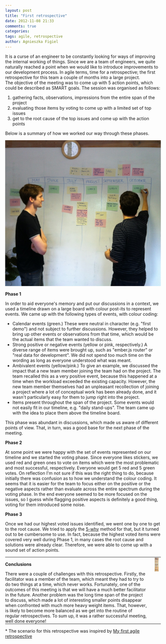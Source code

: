 ```yaml
---
layout: post
title: "First retrospective"
date: 2012-11-08 21:33
comments: true
categories: 
tags: agile, retrospective
author: Agnieszka Figiel
---
```

<p>It  is a curse of an engineer to be constantly looking for ways of  improving the internal working of things. Since we are a team of  engineers, we quite naturally reached a point when we would like to  introduce improvements to our development process. In agile terms, time  for a retrospective; the first retrospective for this team a couple of  months into a large project.<br />
The  objective of the meeting was to come up with 5 action points, which  could be described as SMART goals. The session was organised as follows:<br />
</p>
<ol>
<li>gathering facts, observations, impressions from the entire span of the project</li>
<li>evaluating those items by voting to come up with a limited set of top issues</li>
<li>get to the root cause of the top issues and come up with the action points</li>
</ol>
<p>Below is a summary of how we worked our way through these phases.</p>
<img src="/images/retrospective-board.jpg" alt="Team working at retrospective board"/><br />
<p><strong>Phase  1</strong></p>
<p>In order to aid everyone's memory and put our discussions in a  context, we used a timeline drawn on a large board with colour post-its  to represent events. We came up with the following types of events, with  colour coding:</p>
<ul>
<li>Calendar events (green.) These were neutral in character (e.g. "first  demo") and not subject to further discussions. However, they helped to  bring up other events or observations from that time, which would be the  actual items that the team wanted to discuss.</li>
<li>Strong positive or negative events (yellow or pink, respectively.) A  diverse range of items were brought up, such as "ember.js router" or  "real data for development". We did not spend too much time on the  wording as long as everyone understood what was meant.</li>
<li>Ambivalent events (yellow/pink.) To give an example, we discussed the  impact that a new team member joining the team had on the project. The  team recalled this as a very positive event, because this happened at a  time when the workload exceeded the existing capacity. However, the new  team member themselves had an unpleasant recollection of joining a  project where a lot of conceptual work has been already done, and it  wasn't particularly easy for them to jump right into the project.</li>
<li>Items present throughout the span of the project. Some events would not  easily fit in our timeline, e.g. "daily stand-ups". The team came up  with the idea to place them above the timeline board.</li>
</ul>
<p>This  phase was abundant in discussions, which made us aware of different  points of view. That, in turn, was a good base for the next phase of the  meeting.</p>
<p><strong>Phase  2</strong></p>
<p>At some point we were happy with the set of events represented on  our timeline and we started the voting phase. Since everyone likes  stickers, we used red and green ones to vote on items which were the  most problematic and most successful, respectively. Everyone would get 5  red and 5 green votes. On reflection I'm not sure if this was the right  thing to do, because initially there was confusion as to how we  understand the colour coding. It seems that it is easier for the team to  focus either on the positive or the negative aspects rather than  evaluate across the entire spectrum during the voting phase. In the end  everyone seemed to be more focused on the issues, so I guess while  flagging positive aspects is definitely a good thing, voting for them  introduced some noise.</p>

<strong>Phase  3</strong></p>
<p>Once we had our highest voted issues identified, we went one by one  to get to the root cause. We tried to apply the <a title="5-why analysis" href="http://en.wikipedia.org/wiki/5_Whys" target="_blank">5-why</a> method for that,  but it turned out to be cumbersome to use. In fact, because the highest  voted items were covered very well during Phase 1, in many cases the  root cause and solutions were already clear. Therefore, we were able to  come up with a sound set of action points.</p>
<table style="vertical-align: top;">
<tbody>
<tr>
<td style="padding: 0 15px 0 0;">
<p><strong>Conclusions</strong></p>
There  were a couple of challenges with this retrospective. Firstly, the  facilitator was a member of the team, which meant they had to try to do  two things at a time, which never works. Fortunately, one of the  outcomes of this meeting is that we will have a much better facilitator  in the future. Another problem was the long time span of the project to  discuss, which made a lot of interesting smaller points disappear when  confronted with much more heavy weight items. That, however, is likely  to become more balanced as we get into the routine of regular  retrospectives. To sum up, it was a rather successful meeting, well done  everyone!</td>
<td style="vertical-align: top;"><img src="/images/retrospective-action-points.jpg" alt="Action points"/><br /></td>
</tr>
</tbody>
</table>
<p>* The scenario for this retrospective was inspired by <a title="My first agile retrospective" href="http://blog.falkayn.com/2008/11/my-first-agile-retrospective.html" target="_blank">My first agile retrospective</a></p>
